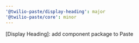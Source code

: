 ```yaml
---
'@twilio-paste/display-heading': major
'@twilio-paste/core': minor
---
```


[Display Heading]: add component package to Paste
